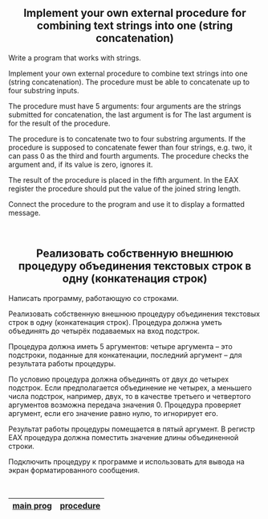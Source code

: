 <h2 align="center">Implement your own external procedure for combining text strings into one (string concatenation)</h2>

Write a program that works with strings.

Implement your own external procedure to combine text strings into one (string concatenation). The procedure must be able to concatenate up to four substring inputs.

The procedure must have 5 arguments: four arguments are the strings submitted for concatenation, the last argument is for 
The last argument is for the result of the procedure.

The procedure is to concatenate two to four substring arguments. If the procedure is supposed to concatenate fewer than four strings, e.g. two, it can pass 0 as the third and fourth arguments. The procedure checks the argument and, if its value is zero, ignores it.

The result of the procedure is placed in the fifth argument. In the EAX register the procedure should put the value of the joined string length.

Connect the procedure to the program and use it to display a formatted message.

<br>

<h2 align="center">Реализовать собственную внешнюю процедуру объединения текстовых строк в одну (конкатенация строк)</h2>

Написать программу, работающую со строками.

Реализовать собственную внешнюю процедуру объединения текстовых строк в одну (конкатенация строк). Процедура должна уметь объединять до четырёх подаваемых на вход подстрок.

Процедура должна иметь 5 аргументов: четыре аргумента – это подстроки, поданные для конкатенации, последний аргумент – для 
результата работы процедуры.

По условию процедура должна объединять от двух до четырех подстрок. Если предполагается объединение не четырех, а меньшего числа подстрок, например, двух, то в качестве третьего и четвертого аргументов возможна передача значения 0. Процедура проверяет аргумент, если его значение равно нулю, то игнорирует его.

Результат работы процедуры помещается в пятый аргумент. В регистр EAX процедура должна поместить значение длины объединенной строки.

Подключить процедуру к программе и использовать для вывода на экран форматированного сообщения.

<br>

| [main prog](procedure.asm)  | [procedure](str.inc)  |
| --- | --- |
